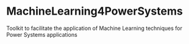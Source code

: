 # MachineLearning4PowerSystems
Toolkit to facilitate the application of Machine Learning techniques for Power Systems applications
